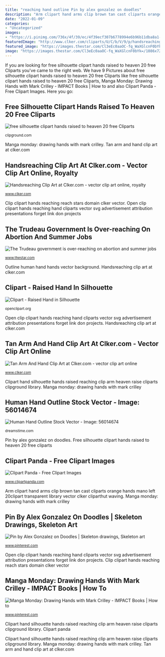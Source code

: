 ```yaml
---
title: "reaching hand outline Pin by alex gonzalez on doodles"
description: "Arm clipart hand arms clip brown tan cast cliparts orange hands mano left 20clipart transparent library vector clker cliparthut waving"
date: "2022-01-09"
categories:
- "Uncategorized"
images:
- "https://i.pinimg.com/736x/4f/39/ec/4f39ecf307b6778994e6b96b11dba8a1--drawing-hands-murals.jpg"
featuredImage: "http://www.clker.com/cliparts/U/C/b/V/9/p/handsreaching-hi.png"
featured_image: "https://images.thestar.com/Cl3eEc0aaOC-fq_WaXGlcnF0bYk=/1086x724/smart/filters:cb(2700061000)/https://www.thestar.com/content/dam/thestar/opinion/editorials/2018/01/22/the-trudeau-government-is-over-reaching-on-abortion-and-summer-jobs/jmc113384852.jpg"
image: "https://images.thestar.com/Cl3eEc0aaOC-fq_WaXGlcnF0bYk=/1086x724/smart/filters:cb(2700061000)/https://www.thestar.com/content/dam/thestar/opinion/editorials/2018/01/22/the-trudeau-government-is-over-reaching-on-abortion-and-summer-jobs/jmc113384852.jpg"
---
```


If you are looking for free silhouette clipart hands raised to heaven 20 free Cliparts you've came to the right web. We have 9 Pictures about free silhouette clipart hands raised to heaven 20 free Cliparts like free silhouette clipart hands raised to heaven 20 free Cliparts, Manga Monday: Drawing Hands with Mark Crilley - IMPACT Books | How to and also Clipart Panda - Free Clipart Images. Here you go:

## Free Silhouette Clipart Hands Raised To Heaven 20 Free Cliparts

![free silhouette clipart hands raised to heaven 20 free Cliparts](https://clipground.com/images/hand-rearing-clipart-17.jpg "Manga monday: drawing hands with mark crilley")

<small>clipground.com</small>

Manga monday: drawing hands with mark crilley. Tan arm and hand clip art at clker.com

## Handsreaching Clip Art At Clker.com - Vector Clip Art Online, Royalty

![Handsreaching Clip Art at Clker.com - vector clip art online, royalty](http://www.clker.com/cliparts/U/C/b/V/9/p/handsreaching-hi.png "Arm clipart hand arms clip brown tan cast cliparts orange hands mano left 20clipart transparent library vector clker cliparthut waving")

<small>www.clker.com</small>

Clip clipart hands reaching reach stars domain clker vector. Open clip clipart hands reaching hand cliparts vector svg advertisement attribution presentations forget link don projects

## The Trudeau Government Is Over-reaching On Abortion And Summer Jobs

![The Trudeau government is over-reaching on abortion and summer jobs](https://images.thestar.com/Cl3eEc0aaOC-fq_WaXGlcnF0bYk=/1086x724/smart/filters:cb(2700061000)/https://www.thestar.com/content/dam/thestar/opinion/editorials/2018/01/22/the-trudeau-government-is-over-reaching-on-abortion-and-summer-jobs/jmc113384852.jpg "Open clip clipart hands reaching hand cliparts vector svg advertisement attribution presentations forget link don projects")

<small>www.thestar.com</small>

Outline human hand hands vector background. Handsreaching clip art at clker.com

## Clipart - Raised Hand In Silhouette

![Clipart - Raised Hand in Silhouette](https://openclipart.org/image/2400px/svg_to_png/167377/hand-20.png "Tan arm and hand clip art at clker.com")

<small>openclipart.org</small>

Open clip clipart hands reaching hand cliparts vector svg advertisement attribution presentations forget link don projects. Handsreaching clip art at clker.com

## Tan Arm And Hand Clip Art At Clker.com - Vector Clip Art Online

![Tan Arm And Hand Clip Art at Clker.com - vector clip art online](http://www.clker.com/cliparts/A/m/P/h/R/O/mano-clara-hi.png "The trudeau government is over-reaching on abortion and summer jobs")

<small>www.clker.com</small>

Clipart hand silhouette hands raised reaching clip arm heaven raise cliparts clipground library. Manga monday: drawing hands with mark crilley

## Human Hand Outline Stock Vector - Image: 56014674

![Human Hand Outline Stock Vector - Image: 56014674](http://thumbs.dreamstime.com/z/human-hand-outline-hands-white-background-56014674.jpg "The trudeau government is over-reaching on abortion and summer jobs")

<small>dreamstime.com</small>

Pin by alex gonzalez on doodles. Free silhouette clipart hands raised to heaven 20 free cliparts

## Clipart Panda - Free Clipart Images

![Clipart Panda - Free Clipart Images](http://images.clipartpanda.com/open-hand-clip-art-open-hand.svg "Tan arm and hand clip art at clker.com")

<small>www.clipartpanda.com</small>

Arm clipart hand arms clip brown tan cast cliparts orange hands mano left 20clipart transparent library vector clker cliparthut waving. Manga monday: drawing hands with mark crilley

## Pin By Alex Gonzalez On Doodles | Skeleton Drawings, Skeleton Art

![Pin by Alex Gonzalez on Doodles | Skeleton drawings, Skeleton art](https://i.pinimg.com/736x/af/90/70/af90708d29bd586d7985450330320a37.jpg "Clipart hand silhouette hands raised reaching clip arm heaven raise cliparts clipground library")

<small>www.pinterest.com</small>

Open clip clipart hands reaching hand cliparts vector svg advertisement attribution presentations forget link don projects. Clip clipart hands reaching reach stars domain clker vector

## Manga Monday: Drawing Hands With Mark Crilley - IMPACT Books | How To

![Manga Monday: Drawing Hands with Mark Crilley - IMPACT Books | How to](https://i.pinimg.com/736x/4f/39/ec/4f39ecf307b6778994e6b96b11dba8a1--drawing-hands-murals.jpg "The trudeau government is over-reaching on abortion and summer jobs")

<small>www.pinterest.com</small>

Clipart hand silhouette hands raised reaching clip arm heaven raise cliparts clipground library. Clipart panda

Clipart hand silhouette hands raised reaching clip arm heaven raise cliparts clipground library. Manga monday: drawing hands with mark crilley. Tan arm and hand clip art at clker.com
